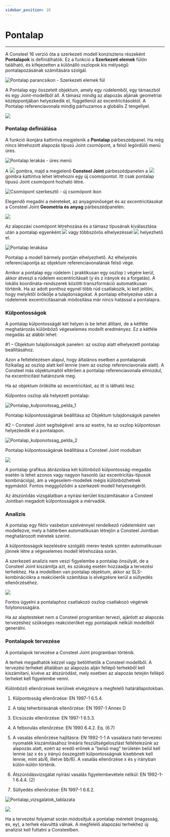 ```yaml
---
sidebar_position: 10
---
```

# Pontalap
---
<!-- wp:paragraph {"style":{"typography":{"fontSize":"24px"}}} -->

<!-- /wp:paragraph -->

<!-- wp:paragraph -->

A Consteel 16 verzió óta a szerkezeti modell konzisztens részeként **Pontalapok** is definiálhatók. Ez a funkció a **Szerkezeti elemek** fülön található, és kifejezetten a különálló oszlopok kis mélységű pontalapozásának számítására szolgál.

<!-- /wp:paragraph -->

<!-- wp:image {"align":"center","id":51777,"sizeSlug":"full","linkDestination":"none","editorskit":{"devices":false,"desktop":true,"tablet":true,"mobile":true,"loggedin":true,"loggedout":true,"acf_visibility":"","acf_field":"","acf_condition":"","acf_value":"","migrated":false,"unit_test":false}} -->

![Pontalap parancsikon - Szerkezeti elemek fül](./img/wp-content-uploads-2023-07-Pontalap_menu_parancs.png)

<!-- /wp:image -->

<!-- wp:paragraph -->

A Pontalap egy összetett objektum, amely egy rúdelemből, egy támaszból és egy Joint-modellből áll. A támasz mindig az alapozás aljának geometriai középpontjában helyezkedik el, függetlenül az excentricitásoktól. A Pontalap referenciavonala mindig párhuzamos a globális Z tengellyel.

<!-- /wp:paragraph -->

<!-- wp:image {"align":"center","id":44444,"sizeSlug":"full","linkDestination":"none","editorskit":{"devices":false,"desktop":true,"tablet":true,"mobile":true,"loggedin":true,"loggedout":true,"acf_visibility":"","acf_field":"","acf_condition":"","acf_value":"","migrated":false,"unit_test":false}} -->

![](./img/wp-content-uploads-2023-01-image-3.png)

<!-- /wp:image -->

<!-- wp:heading {"level":3,"editorskit":{"devices":false,"desktop":true,"tablet":true,"mobile":true,"loggedin":true,"loggedout":true,"acf_visibility":"","acf_field":"","acf_condition":"","acf_value":"","migrated":false,"unit_test":false}} -->

### **Pontalap definiálása**

<!-- /wp:heading -->

<!-- wp:paragraph -->

A funkció ikonjára kattintva megjelenik a **Pontalap** párbeszédpanel. Ha még nincs létrehozott alapozás típusú Joint csomópont, a felső legördülő menü üres.

<!-- /wp:paragraph -->

<!-- wp:image {"align":"center","id":51768,"sizeSlug":"full","linkDestination":"none","editorskit":{"devices":false,"desktop":true,"tablet":true,"mobile":true,"loggedin":true,"loggedout":true,"acf_visibility":"","acf_field":"","acf_condition":"","acf_value":"","migrated":false,"unit_test":false}} -->

![Pontalap lerakás - üres menü](./img/wp-content-uploads-2023-07-Pontalap_lerakas_ures.png)

<!-- /wp:image -->

<!-- wp:paragraph -->

A ![](./img/wp-content-uploads-2021-04-3dots-button.png) gombra, majd a megjelenő **Consteel Joint** párbeszédpanelen a ![](./img/wp-content-uploads-2022-12-JointCreateIcon.png) gombra kattintva lehet létrehozni egy új csomópontot. Itt csak pontalap típusú Joint csomópont hozható létre.

<!-- /wp:paragraph -->

<!-- wp:image {"align":"center","id":51786,"sizeSlug":"large","linkDestination":"none","editorskit":{"devices":false,"desktop":true,"tablet":true,"mobile":true,"loggedin":true,"loggedout":true,"acf_visibility":"","acf_field":"","acf_condition":"","acf_value":"","migrated":false,"unit_test":false}} -->

![Csomópont szerkesztő - új csomópont ikon](./img/wp-content-uploads-2023-07-Pontalap_csomopont_letrehozas-1024x135.png)

<!-- /wp:image -->

<!-- wp:paragraph -->

Elegendő megadni a méreteket, az anyagminőséget és az excentricitásokat a Consteel Joint **Geometria és anyag** párbeszédpanelén.

<!-- /wp:paragraph -->

<!-- wp:image {"align":"center","id":51723,"sizeSlug":"full","linkDestination":"none","editorskit":{"devices":false,"desktop":true,"tablet":true,"mobile":true,"loggedin":true,"loggedout":true,"acf_visibility":"","acf_field":"","acf_condition":"","acf_value":"","migrated":false,"unit_test":false}} -->

![](./img/wp-content-uploads-2023-07-Pontalap_csomopont_letrehozas_geometria.png)

<!-- /wp:image -->

<!-- wp:paragraph -->

Az alapozási csomópont létrehozása és a támasz típusának kiválasztása után a pontalap egyenként ![](./img/wp-content-uploads-2022-12-Pencil_icon.png) vagy többszörös elhelyezéssel ![](./img/wp-content-uploads-2022-12-Arrow_icon.png) helyezhető el.

<!-- /wp:paragraph -->

<!-- wp:image {"align":"center","id":51732,"sizeSlug":"full","linkDestination":"none","editorskit":{"devices":false,"desktop":true,"tablet":true,"mobile":true,"loggedin":true,"loggedout":true,"acf_visibility":"","acf_field":"","acf_condition":"","acf_value":"","migrated":false,"unit_test":false}} -->

![Pontalap lerakása](./img/wp-content-uploads-2023-07-Pontalap_lerakas.png)

<!-- /wp:image -->

<!-- wp:paragraph -->

Pontalap a modell bármely pontján elhelyezhető. Az elhelyezés referenciapontja az objektum referenciavonalának felső vége.

<!-- /wp:paragraph -->

<!-- wp:paragraph -->

Amikor a pontalap egy rúdelem ( praktikusan egy oszlop ) végére kerül, akkor átveszi a rúdelem excentricitásait (y és z irányok és a forgatás). A lokális koordináta-rendszerek közötti transzformáció automatikusan történik. Ha az adott ponthoz egynél több rúd csatlakozik, ki kell jelölni, hogy melyiktől örökölje a tulajdonságokat. A pontalap elhelyezése után a rúdelemek excentricitásainak módosítása már nincs hatással a pontalapra.

<!-- /wp:paragraph -->

<!-- wp:heading {"level":3,"editorskit":{"devices":false,"desktop":true,"tablet":true,"mobile":true,"loggedin":true,"loggedout":true,"acf_visibility":"","acf_field":"","acf_condition":"","acf_value":"","migrated":false,"unit_test":false}} -->

### **Külpontosságok**

<!-- /wp:heading -->

<!-- wp:paragraph -->

A pontalap külpontosságát két helyen is be lehet állítani, de a kétféle meghatározás különböző végeselemes modellt eredményez. Ez a kétféle megadás az alábbi lehet:

<!-- /wp:paragraph -->

<!-- wp:paragraph -->

\#1 – Objektum tulajdonságok panelen: az oszlop alatt elhelyezett pontalap beállításához.

<!-- /wp:paragraph -->

<!-- wp:paragraph -->

Azon a feltételezésen alapul, hogy általános esetben a pontalapnak fizikailag az oszlop alatt kell lennie (nem az oszlop referenciavonala alatt). A Consteel más objektumaitól eltérően a pontalap referenciavonala elmozdul, ha excentricitást határozunk meg.

<!-- /wp:paragraph -->

<!-- wp:paragraph -->

Ha az objektum örökölte az excentricitást, az itt is látható lesz.

<!-- /wp:paragraph -->

<!-- wp:paragraph -->

Külpontos oszlop alá helyezett pontalap:

<!-- /wp:paragraph -->

<!-- wp:image {"align":"center","id":52101,"sizeSlug":"full","linkDestination":"none","className":"is-style-editorskit-rounded","editorskit":{"devices":false,"desktop":true,"tablet":true,"mobile":true,"loggedin":true,"loggedout":true,"acf_visibility":"","acf_field":"","acf_condition":"","acf_value":"","migrated":false,"unit_test":false}} -->

![Pontalap_kulponotssag_pelda_1](./img/wp-content-uploads-2023-01-Pontalap_kulponotssag_pelda_1.png)

Pontalap külpontosságának beállítása az Objektum tulajdonságok panelen

<!-- /wp:image -->

<!-- wp:paragraph -->

\#2 – Consteel Joint segítségével: arra az esetre, ha az oszlop külpontosan helyezkedik el a pontalapon.

<!-- /wp:paragraph -->

<!-- wp:image {"align":"center","id":52110,"sizeSlug":"full","linkDestination":"none","className":"is-style-editorskit-rounded","editorskit":{"devices":false,"desktop":true,"tablet":true,"mobile":true,"loggedin":true,"loggedout":true,"acf_visibility":"","acf_field":"","acf_condition":"","acf_value":"","migrated":false,"unit_test":false}} -->

![Pontalap_kulponotssag_pelda_2](./img/wp-content-uploads-2023-07-Pontalap_kulponotssag_pelda_2.png)

Pontalap külpontosságának beállítása a Consteel Joint modulban

<!-- /wp:image -->

<!-- wp:image {"align":"left","id":44536,"width":138,"height":147,"sizeSlug":"full","linkDestination":"none","editorskit":{"devices":false,"desktop":true,"tablet":true,"mobile":true,"loggedin":true,"loggedout":true,"acf_visibility":"","acf_field":"","acf_condition":"","acf_value":"","migrated":false,"unit_test":false}} -->

![](./img/wp-content-uploads-2023-01-image-13.png)

<!-- /wp:image -->

<!-- wp:paragraph -->

<!-- /wp:paragraph -->

<!-- wp:paragraph {"align":"left"} -->

A pontalap grafikus ábrázolása két különböző külpontosság-megadás esetén is lehet azonos vagy nagyon hasonló (az excentricitás-típusok kombinációja), ám a végeselem-modellek mégis különbözhetnek egymástól. Fontos meggyőződni a szerkezeti modell helyességéről.

<!-- /wp:paragraph -->

<!-- wp:paragraph -->

Az átszúródás vizsgálatban a nyírási kerület kiszámításakor a Consteel Jointban megadott külpontosságok a mérvadók.

<!-- /wp:paragraph -->

<!-- wp:paragraph -->

<!-- /wp:paragraph -->

<!-- wp:heading {"level":3,"editorskit":{"devices":false,"desktop":true,"tablet":true,"mobile":true,"loggedin":true,"loggedout":true,"acf_visibility":"","acf_field":"","acf_condition":"","acf_value":"","migrated":false,"unit_test":false}} -->

### **Analízis**

<!-- /wp:heading -->

<!-- wp:paragraph -->

A pontalap egy fiktív vasbeton szelvénnyel rendelkező rúdelemként van modellezve, mely a háttérben automatikusan létrejön a Consteel Jointban meghatározott méretek szerint.

<!-- /wp:paragraph -->

<!-- wp:paragraph -->

A külpontosságok kezelésére szolgáló merev testek szintén automatikusan jönnek létre a végeselemes modell létrehozása során.

<!-- /wp:paragraph -->

<!-- wp:paragraph -->

A szerkezeti analízis nem veszi figyelembe a pontalap önsúlyát, de a Consteel Joint kiszámítja azt, és szükség esetén hozzáadja a tervezési terhekhez. Ha a modellben van pontalap objektum, akkor az SLS-kombinációkra a reakcióerők számítása is elvégzésre kerül a süllyedés ellenőrzéséhez.

<!-- /wp:paragraph -->

<!-- wp:paragraph -->

<!-- /wp:paragraph -->

<!-- wp:image {"align":"left","id":44544,"width":144,"height":153,"sizeSlug":"full","linkDestination":"none","editorskit":{"devices":false,"desktop":true,"tablet":true,"mobile":true,"loggedin":true,"loggedout":true,"acf_visibility":"","acf_field":"","acf_condition":"","acf_value":"","migrated":false,"unit_test":false}} -->

![](./img/wp-content-uploads-2023-01-image-14.png)

<!-- /wp:image -->

<!-- wp:paragraph -->

Fontos ügyelni a pontalaphoz csatlakozó oszlop csatlakozó végének folytonosságára.

<!-- /wp:paragraph -->

<!-- wp:paragraph -->

Ha az alaptesteket nem a Consteel programban tervezi, ajánlott az alapozás tervezéshez szükséges reakcióerőket egy pontalapok nélküli modellből generálni.

<!-- /wp:paragraph -->

<!-- wp:spacer -->

<!-- /wp:spacer -->

<!-- wp:heading {"level":3,"editorskit":{"devices":false,"desktop":true,"tablet":true,"mobile":true,"loggedin":true,"loggedout":true,"acf_visibility":"","acf_field":"","acf_condition":"","acf_value":"","migrated":false,"unit_test":false}} -->

### **Pontalapok tervezése**


A pontalapok tervezése a Consteel Joint programban történik.


A terhek megadhatók kézzel vagy betölthetők a Consteel modellből. A tervezési terheket általában az alapozás alján fellépő terhekből kell kiszámítani, kivéve az átszúródást, mely esetben az alapozás tetején fellépő terheket kell figyelembe venni.


Különböző ellenőrzések kerülnek elvégzésre a megfelelő határállapotokban.

1. Külpontosság ellenőrzése: EN 1997-1 6.5.4.

6. A talaj teherbírásának ellenőrzése: EN 1997-1 Annex D

10. Elcsúszás ellenőrzése: EN 1997-1 6.5.3.

14. A felborulás ellenőrzése: EN 1990 6.4.2. Eq. (6.7)

18. A vasalás ellenőrzése hajlításra: EN 1992-1-1 A vasalásra ható tervezési nyomaték kiszámításához lineáris feszültségeloszlást feltételezünk az alapozás alatt, ezért az eredő erőnek a "belső mag" területén belül kell lennie (az x és y irányú összegzett külpontosságnak kisebbnek kell lennie, mint ab/6, illetve bb/6). A vasalás ellenőrzése x és y irányban külön-külön történik.

22. Átszúródásvizsgálat nyírási vasalás figyelembevétele nélkül: EN 1992-1-1 6.4.4. (2)

26. Süllyedés ellenőrzése: EN 1997-1 6.6.2.


![Pontalap_vizsgalatok_tablazata](./img/wp-content-uploads-2023-07-Pontalap_vizsgalatok_tablazata-1024x183.png)


![](./img/wp-content-uploads-2023-01-image-16.png)



Ha a tervezési folyamat során módosítjuk a pontalap méreteit (magasság, ex, ey), a terhek elavulttá válnak. A megfelelő alapozási terhekhez új analízist kell futtatni a Consteelben.